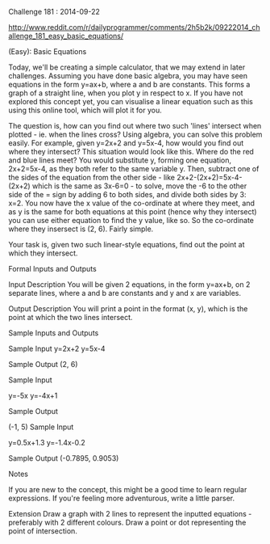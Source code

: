 Challenge 181 : 2014-09-22

http://www.reddit.com/r/dailyprogrammer/comments/2h5b2k/09222014_challenge_181_easy_basic_equations/

(Easy): Basic Equations

Today, we'll be creating a simple calculator, that we may extend in later challenges. Assuming you have done basic algebra, you may have seen equations in the form y=ax+b, where a and b are constants. This forms a graph of a straight line, when you plot y in respect to x. If you have not explored this concept yet, you can visualise a linear equation such as this using this online tool, which will plot it for you.

The question is, how can you find out where two such 'lines' intersect when plotted - ie. when the lines cross? Using algebra, you can solve this problem easily. For example, given y=2x+2 and y=5x-4, how would you find out where they intersect? This situation would look like this. Where do the red and blue lines meet? You would substitute y, forming one equation, 2x+2=5x-4, as they both refer to the same variable y. Then, subtract one of the sides of the equation from the other side - like 2x+2-(2x+2)=5x-4-(2x+2) which is the same as 3x-6=0 - to solve, move the -6 to the other side of the = sign by adding 6 to both sides, and divide both sides by 3: x=2. You now have the x value of the co-ordinate at where they meet, and as y is the same for both equations at this point (hence why they intersect) you can use either equation to find the y value, like so. So the co-ordinate where they insersect is (2, 6). Fairly simple.

Your task is, given two such linear-style equations, find out the point at which they intersect.

Formal Inputs and Outputs

Input Description
You will be given 2 equations, in the form y=ax+b, on 2 separate lines, where a and b are constants and y and x are variables.

Output Description
You will print a point in the format (x, y), which is the point at which the two lines intersect.

Sample Inputs and Outputs

Sample Input
y=2x+2
y=5x-4

Sample Output
(2, 6)

Sample Input

y=-5x
y=-4x+1

Sample Output

(-1, 5)
Sample Input

y=0.5x+1.3
y=-1.4x-0.2

Sample Output
(-0.7895, 0.9053)

Notes

If you are new to the concept, this might be a good time to learn regular expressions. If you're feeling more adventurous, write a little parser.

Extension
Draw a graph with 2 lines to represent the inputted equations - preferably with 2 different colours. Draw a point or dot representing the point of intersection.
